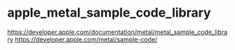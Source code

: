 # apple_metal_sample_code_library

https://developer.apple.com/documentation/metal/metal_sample_code_library
https://developer.apple.com/metal/sample-code/
